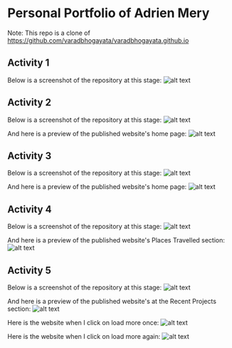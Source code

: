 # Personal Portfolio of Adrien Mery

Note: This repo is a clone of
https://github.com/varadbhogayata/varadbhogayata.github.io

## Activity 1

Below is a screenshot of the repository at this stage:
![alt text](screenshots/sc1.png)

## Activity 2

Below is a screenshot of the repository at this stage:
![alt text](screenshots/sc2.png)

And here is a preview of the published website's home page:
![alt text](screenshots/sc3.png)

## Activity 3

Below is a screenshot of the repository at this stage:
![alt text](screenshots/sc4.png)

And here is a preview of the published website's home page:
![alt text](screenshots/sc5.png)

## Activity 4

Below is a screenshot of the repository at this stage:
![alt text](screenshots/sc6.png)

And here is a preview of the published website's Places Travelled section:
![alt text](screenshots/sc7.png)

## Activity 5

Below is a screenshot of the repository at this stage:
![alt text](screenshots/sc8.png)

And here is a preview of the published website's at the Recent Projects section:
![alt text](screenshots/sc9.png)

Here is the website when I click on load more once:
![alt text](screenshots/sc10.png)

Here is the website when I click on load more again:
![alt text](screenshots/sc11.png)
